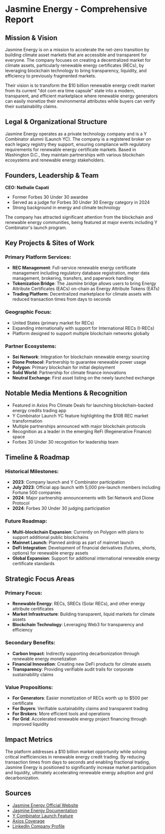 # Jasmine Energy - Comprehensive Report

## Mission & Vision

Jasmine Energy is on a mission to accelerate the net-zero transition by building climate asset markets that are accessible and transparent for everyone. The company focuses on creating a decentralized market for climate assets, particularly renewable energy certificates (RECs), by leveraging blockchain technology to bring transparency, liquidity, and efficiency to previously fragmented markets.

Their vision is to transform the $10 billion renewable energy credit market from its current "dot com era time capsule" state into a modern, transparent, and efficient marketplace where renewable energy generators can easily monetize their environmental attributes while buyers can verify their sustainability claims.

## Legal & Organizational Structure

Jasmine Energy operates as a private technology company and is a Y Combinator alumni (Launch YC). The company is a registered broker on each legacy registry they support, ensuring compliance with regulatory requirements for renewable energy certificate markets. Based in Washington D.C., they maintain partnerships with various blockchain ecosystems and renewable energy stakeholders.

## Founders, Leadership & Team

**CEO: Nathalie Capati**
- Former Forbes 30 Under 30 awardee
- Served as a judge for Forbes 30 Under 30 Energy category in 2024
- Strong background in energy and climate technology

The company has attracted significant attention from the blockchain and renewable energy communities, being featured at major events including Y Combinator's launch program.

## Key Projects & Sites of Work

### Primary Platform Services:
- **REC Management**: Full-service renewable energy certificate management including regulatory database registration, meter data management, brokering, transfers, and paperwork handling
- **Tokenization Bridge**: The Jasmine bridge allows users to bring Energy Attribute Certificates (EACs) on-chain as Energy Attribute Tokens (EATs)
- **Trading Platform**: Decentralized marketplace for climate assets with reduced transaction times from days to seconds

### Geographic Focus:
- United States (primary market for RECs)
- Expanding internationally with support for International RECs (I-RECs)
- Platform designed to support multiple blockchain networks globally

### Partner Ecosystems:
- **Sei Network**: Integration for blockchain renewable energy sourcing
- **Dione Protocol**: Partnership to guarantee renewable power usage
- **Polygon**: Primary blockchain for initial deployment
- **Solid World**: Partnership for climate finance innovations
- **Neutral Exchange**: First asset listing on the newly launched exchange

## Notable Media Mentions & Recognition

- Featured in Axios Pro Climate Deals for launching blockchain-backed energy credits trading app
- Y Combinator Launch YC feature highlighting the $10B REC market transformation
- Multiple partnerships announced with major blockchain protocols
- Recognition as a leader in the emerging ReFi (Regenerative Finance) space
- Forbes 30 Under 30 recognition for leadership team

## Timeline & Roadmap

### Historical Milestones:
- **2023**: Company launch and Y Combinator participation
- **July 2023**: Official app launch with 5,000 pre-launch members including Fortune 500 companies
- **2024**: Major partnership announcements with Sei Network and Dione Protocol
- **2024**: Forbes 30 Under 30 judging participation

### Future Roadmap:
- **Multi-blockchain Expansion**: Currently on Polygon with plans to support additional public blockchains
- **Mainnet Launch**: Planned airdrop as part of mainnet launch
- **DeFi Integration**: Development of financial derivatives (futures, shorts, options) for renewable energy assets
- **Global Expansion**: Support for additional international renewable energy certificate standards

## Strategic Focus Areas

### Primary Focus:
- **Renewable Energy**: RECs, SRECs (Solar RECs), and other energy attribute certificates
- **Market Infrastructure**: Building transparent, liquid markets for climate assets
- **Blockchain Technology**: Leveraging Web3 for transparency and efficiency

### Secondary Benefits:
- **Carbon Impact**: Indirectly supporting decarbonization through renewable energy monetization
- **Financial Innovation**: Creating new DeFi products for climate assets
- **Transparency**: Providing verifiable audit trails for corporate sustainability claims

### Value Propositions:
- **For Generators**: Easier monetization of RECs worth up to $500 per certificate
- **For Buyers**: Verifiable sustainability claims and transparent trading
- **For Brokers**: More efficient tools and operations
- **For Grid**: Accelerated renewable energy project financing through improved liquidity

## Impact Metrics

The platform addresses a $10 billion market opportunity while solving critical inefficiencies in renewable energy credit trading. By reducing transaction times from days to seconds and enabling fractional trading, Jasmine Energy is positioned to significantly increase market participation and liquidity, ultimately accelerating renewable energy adoption and grid decarbonization.

## Sources

- [Jasmine Energy Official Website](https://www.jasmine.energy/)
- [Jasmine Energy Documentation](https://docs.jasmine.energy/)
- [Y Combinator Launch Feature](https://www.ycombinator.com/launches/H6v-jasmine-decentralized-market-for-climate-assets)
- [Axios Coverage](https://www.axios.com/pro/climate-deals/2023/07/31/jasmine-energy-trading-app)
- [LinkedIn Company Profile](https://www.linkedin.com/company/jasmine-energy)
